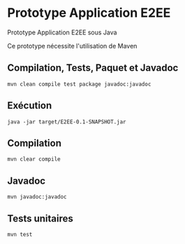 # Prototype Application E2EE

Prototype Application E2EE sous Java

Ce prototype nécessite l'utilisation de Maven

## Compilation, Tests, Paquet et Javadoc

`mvn clean compile test package javadoc:javadoc`

## Exécution

`java -jar target/E2EE-0.1-SNAPSHOT.jar`

## Compilation

`mvn clear compile`

## Javadoc

`mvn javadoc:javadoc`

## Tests unitaires

`mvn test`


